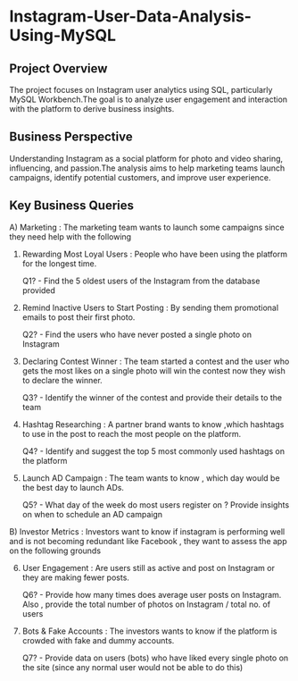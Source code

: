 # Instagram-User-Data-Analysis-Using-MySQL

## Project Overview
The project focuses on Instagram user analytics using SQL, particularly MySQL Workbench.The goal is to analyze user engagement and interaction with the platform to derive business insights.

## Business Perspective
Understanding Instagram as a social platform for photo and video sharing, influencing, and passion.The analysis aims to help marketing teams launch campaigns, identify potential customers, and improve user experience.

## Key Business Queries
A) Marketing : The marketing team wants to launch some campaigns since they need help with the following 
1. Rewarding Most Loyal Users : People who have been using the platform for the longest time.

   Q1? - Find the 5 oldest users of the Instagram from the database provided
2. Remind Inactive Users to Start Posting : By sending them promotional emails to post their first photo.

   Q2? - Find the users who have never posted a single photo on Instagram
3. Declaring Contest Winner : The team started a contest and the user who gets the most likes on a single photo will win the contest now they wish to declare the winner.

   Q3? - Identify the winner of the contest and provide their details to the team 
4. Hashtag Researching : A partner brand wants to know ,which hashtags to use in the post to reach the most people on the platform.
 
   Q4? - Identify and suggest the top 5 most commonly used hashtags on the platform 
5. Launch AD Campaign : The team wants to know , which day would be the best day to launch ADs.

   Q5? - What day of the week do most users register on ? Provide insights on when to schedule an AD campaign
   
B) Investor Metrics : Investors want to know if instagram is performing well and is not becoming redundant like Facebook , they want to assess the app on the following grounds

6. User Engagement : Are users still as active and post on Instagram or they are making fewer posts.

   Q6? - Provide how many times does average user posts on Instagram. Also , provide the total number of photos on Instagram /  total no. of users
7. Bots & Fake Accounts : The investors wants to know if the platform is crowded with fake and dummy accounts.

   Q7? - Provide data on users (bots) who have liked every single photo on the site (since any normal user would not be able to do this)

